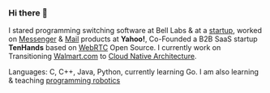 ### Hi there 👋

I stared programming switching software at Bell Labs & at a [startup](https://www.linkedin.com/company/sylantro-systems/about/), worked on [Messenger](https://en.wikipedia.org/wiki/Yahoo!_Messenger) & [Mail](https://en.wikipedia.org/wiki/Yahoo!_Mail) products at **Yahoo!**, Co-Founded a B2B SaaS startup **TenHands** based on [WebRTC](https://webrtc.org/) Open Source. I currently work on Transitioning [Walmart.com](https://www.walmart.com/) to [Cloud Native Architecture](https://github.com/ankumar/Architecture).

Languages: C, C++, Java, Python, currently learning Go. I am also learning & teaching [programming robotics](https://github.com/ankumar/Algorithm) 

<!--
**ankumar/ankumar** is a ✨ _special_ ✨ repository because its `README.md` (this file) appears on your GitHub profile.

Here are some ideas to get you started:

- 🔭 I’m currently working on ...
- 🌱 I’m currently learning ...
- 👯 I’m looking to collaborate on ...
- 🤔 I’m looking for help with ...
- 💬 Ask me about ...
- 📫 How to reach me: ...
- 😄 Pronouns: ...
- ⚡ Fun fact: ...
-->
